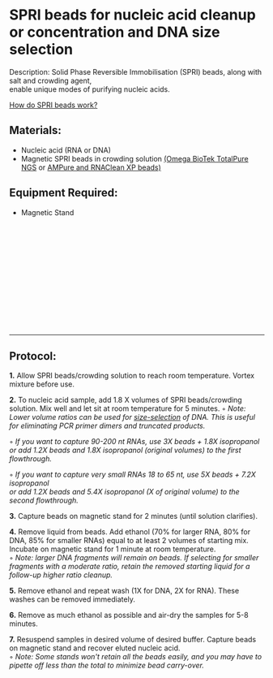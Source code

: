 SPRI beads for nucleic acid cleanup or concentration and DNA size selection
================================================================================
Description: Solid Phase Reversible Immobilisation (SPRI) beads, along with salt and crowding agent,<br/>
enable unique modes of purifying nucleic acids.

[How do SPRI beads work?](http://enseqlopedia.com/2012/04/how-do-spri-beads-work/)

Materials:
--------------------------------------------------------------------------------
  * Nucleic acid (RNA or DNA)
  * Magnetic SPRI beads in crowding solution [(Omega BioTek TotalPure NGS](https://www.omegabiotek.com/product/mag-bind-totalpure-ngs/?gclid=CjwKCAiA1eKBBhBZEiwAX3gqlw2-fi_geWTPQcJVkZdR--dL3zrHwdkoLxc-VhABYCzBcpVGy-4v7BoCtjgQAvD_BwE&cn-reloaded=1)
or [AMPure and RNAClean XP beads)](https://www.beckman.com/reagents/genomic/cleanup-and-size-selection)

Equipment Required:
--------------------------------------------------------------------------------
  * Magnetic Stand
  
<br/><br/><br/><br/><br/><br/><br/><br/><br/><br/><br/><br/>
___
Protocol:
--------------------------------------------------------------------------------
**1.** Allow SPRI beads/crowding solution to reach room temperature. Vortex mixture before use.

**2.** To nucleic acid sample, add 1.8 X volumes of SPRI beads/crowding solution. Mix well and let sit at room temperature for 5 minutes.
  ◦ _Note: Lower volume ratios can be used for [size-selection](http://gc3fstorage.uoregon.edu/IMAGES/Evaluation_of_Omega_Mag-Bind_TotalPure_NGS_Beads_MWeitzman_April2018.pdf) of DNA. This is useful for eliminating PCR primer dimers and truncated products._<br/>
  
  ◦ _If you want to capture 90-200 nt RNAs, use 3X beads + 1.8X isopropanol <br/>  or add 1.2X beads and 1.8X isopropanol (original volumes) to the first flowthrough._<br/>
  
  ◦ _If you want to capture very small RNAs 18 to 65 nt, use 5X beads + 7.2X isopropanol <br/>  or add 1.2X beads and 5.4X isopropanol (X of original volume) to the second flowthrough._
 
**3.** Capture beads on magnetic stand for 2 minutes (until solution clarifies).

**4.** Remove liquid from beads. Add ethanol (70% for larger RNA, 80% for DNA, 85% for smaller RNAs) equal to at least 2 volumes of starting mix.  
  Incubate on magnetic stand for 1 minute at room temperature.  
  ◦ _Note: larger DNA fragments will remain on beads. If selecting for smaller fragments with a moderate ratio, retain the removed starting liquid for a follow-up higher ratio cleanup._

**5.** Remove ethanol and repeat wash (1X for DNA, 2X for RNA). These washes can be removed immediately.

**6.** Remove as much ethanol as possible and air-dry the samples for 5-8 minutes.

**7.** Resuspend samples in desired volume of desired buffer. Capture beads on magnetic stand and recover eluted nucleic acid.  
  ◦ _Note: Some stands won't retain all the beads easily, and you may have to pipette off less than the total to minimize bead carry-over._
  
<!-- The text below creates dropdown lists for links to next steps or hyperlinks -->
